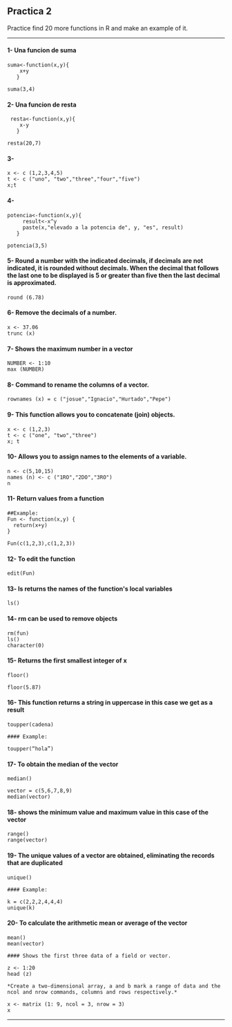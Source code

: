 ## Practica 2

 Practice find 20 more functions in R and make an example of it.

-----------
#### 1- Una funcion de suma

~~~
suma<-function(x,y){
    x+y
   }

suma(3,4)
~~~

 #### 2- Una funcion de resta

~~~
 resta<-function(x,y){
    x-y
   }

resta(20,7)
~~~

#### 3- 

~~~
x <- c (1,2,3,4,5)
t <- c ("uno", "two","three","four","five")
x;t
~~~

#### 4- 

~~~
potencia<-function(x,y){
     result<-x^y
     paste(x,"elevado a la potencia de", y, "es", result)
   }   

potencia(3,5)
~~~

#### 5- Round a number with the indicated decimals, if decimals are not indicated, it is rounded without decimals. When the decimal that follows the last one to be displayed is 5 or greater than five then the last decimal is approximated.

~~~
round (6.78) 
~~~

#### 6- Remove the decimals of a number.

~~~
x <- 37.06
trunc (x)
~~~

#### 7- Shows the maximum number in a vector

~~~
NUMBER <- 1:10
max (NUMBER)
~~~

#### 8- Command to rename the columns of a vector.

~~~
rownames (x) = c ("josue","Ignacio","Hurtado","Pepe")
~~~

#### 9- This function allows you to concatenate (join) objects.

~~~
x <- c (1,2,3)
t <- c ("one", "two","three")
x; t
~~~

#### 10- Allows you to assign names to the elements of a variable.

~~~
n <- c(5,10,15)
names (n) <- c ("1RO","2DO","3RO")
n
~~~

#### 11- Return values ​​from a function

~~~
##Example:
Fun <- function(x,y) {
  return(x+y)
}

Fun(c(1,2,3),c(1,2,3))
~~~

#### 12- To edit the function

~~~
edit(Fun)
~~~

#### 13- ls returns the names of the function's local variables

~~~
ls()
~~~

#### 14- rm can be used to remove objects

~~~
rm(fun)
ls()
character(0)
~~~

#### 15- Returns the first smallest integer of x

~~~
floor()

floor(5.87)
~~~

#### 16- This function returns a string in uppercase in this case we get as a result

~~~
toupper(cadena)

#### Example:

toupper(“hola”)
~~~

#### 17- To obtain the median of the vector

~~~
median()

vector = c(5,6,7,8,9)
median(vector)
~~~

#### 18- shows the minimum value and maximum value in this case of the vector

~~~
range()
range(vector)
~~~

#### 19- The unique values ​​of a vector are obtained, eliminating the records that are duplicated

~~~
unique() 

#### Example: 

k = c(2,2,2,4,4,4)
unique(k)
~~~

#### 20- To calculate the arithmetic mean or average of the vector

~~~
mean()
mean(vector)

#### Shows the first three data of a field or vector.

z <- 1:20
head (z)

*Create a two-dimensional array, a and b mark a range of data and the ncol and nrow commands, columns and rows respectively.*

x <- matrix (1: 9, ncol = 3, nrow = 3)
x 
~~~
-----------




